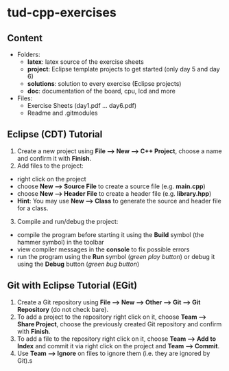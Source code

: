 # tud-cpp-exercises

## Content
* Folders:
  * **latex**: latex source of the exercise sheets
  * **project**: Eclipse template projects to get started (only day 5 and day 6)
  * **solutions**: solution to every exercise (Eclipse projects)
  * **doc**: documentation of the board, cpu, lcd and more
* Files:
  * Exercise Sheets (day1.pdf ... day6.pdf)
  * Readme and .gitmodules

## Eclipse (CDT) Tutorial
1. Create a new project using **File --> New --> C++ Project**, choose a name and confirm it with **Finish**.
2. Add files to the project:
  * right click on the project
  * choose **New --> Source File** to create a source file (e.g. **main.cpp**)
  * choose **New --> Header File** to create a header file (e.g. **library.hpp**)
  * **Hint**: You may use **New --> Class** to generate the source and header file for a class.
3. Compile and run/debug the project:
  * compile the program before starting it using the **Build** symbol (the hammer symbol) in the toolbar
  * view compiler messages in the **console** to fix possible errors
  * run the program using the **Run** symbol (*green play button*) or debug it using the **Debug** button (*green bug button*)

## Git with Eclipse Tutorial (EGit)
 1. Create a Git repository using **File --> New --> Other --> Git --> Git Repository** (do not check bare).
 2. To add a project to the repository right click on it, choose **Team --> Share Project**, choose the previously created Git repository and confirm with **Finish**.
 3. To add a file to the repository right click on it, choose **Team --> Add to Index** and commit it via right click on the project and **Team --> Commit**.
 4. Use **Team --> Ignore** on files to ignore them (i.e. they are ignored by Git).s

